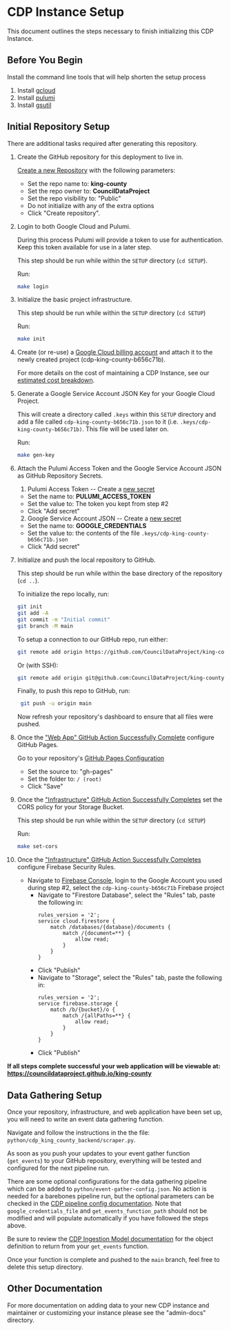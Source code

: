 # CDP Instance Setup

This document outlines the steps necessary to finish initializing this CDP Instance.

## Before You Begin

Install the command line tools that will help shorten the setup process

1. Install [gcloud](https://cloud.google.com/sdk/docs/install)
2. Install [pulumi](https://www.pulumi.com/docs/get-started/install/)
3. Install [gsutil](https://cloud.google.com/storage/docs/gsutil_install)

## Initial Repository Setup

There are additional tasks required after generating this repository.

1.  Create the GitHub repository for this deployment to live in.

    [Create a new Repository](https://github.com/new) with the following parameters:

    -   Set the repo name to: **king-county**
    -   Set the repo owner to: **CouncilDataProject**
    -   Set the repo visibility to: "Public"
    -   Do not initialize with any of the extra options
    -   Click "Create repository".

1.  Login to both Google Cloud and Pulumi.

    During this process Pulumi will provide a token to use for authentication.
    Keep this token available for use in a later step.

    This step should be run while within the `SETUP` directory (`cd SETUP`).

    Run:

    ```bash
    make login
    ```

1.  Initialize the basic project infrastructure.

    This step should be run while within the `SETUP` directory (`cd SETUP`)

    Run:

    ```bash
    make init
    ```

1.  Create (or re-use) a
    [Google Cloud billing account](https://console.cloud.google.com/billing/linkedaccount?project=cdp-king-county-b656c71b)
    and attach it to the newly created project (cdp-king-county-b656c71b).

    For more details on the cost of maintaining a CDP Instance, see our [estimated cost breakdown](https://github.com/CouncilDataProject/cookiecutter-cdp-deployment#cost).

1.  Generate a Google Service Account JSON Key for your Google Cloud Project.

    This will create a directory called `.keys` within this `SETUP` directory and
    add a file called `cdp-king-county-b656c71b.json` to it
    (i.e. `.keys/cdp-king-county-b656c71b)`. This file will be used later on.

    Run:

    ```bash
    make gen-key
    ```

1.  Attach the Pulumi Access Token and the
    Google Service Account JSON as GitHub Repository Secrets.

    1. Pulumi Access Token -- Create a [new secret](https://github.com/CouncilDataProject/king-county/settings/secrets/actions/new)

    -   Set the name to: **PULUMI_ACCESS_TOKEN**
    -   Set the value to: The token you kept from step #2
    -   Click "Add secret"

    2. Google Service Account JSON -- Create a [new secret](https://github.com/CouncilDataProject/king-county/settings/secrets/actions/new)

    -   Set the name to: **GOOGLE_CREDENTIALS**
    -   Set the value to: the contents of the file `.keys/cdp-king-county-b656c71b.json`
    -   Click "Add secret"

1.  Initialize and push the local repository to GitHub.

    This step should be run while within the base directory of the repository (`cd ..`).

    To initialize the repo locally, run:

    ```bash
    git init
    git add -A
    git commit -m "Initial commit"
    git branch -M main
    ```

    To setup a connection to our GitHub repo, run either:

    ```bash
    git remote add origin https://github.com/CouncilDataProject/king-county.git
    ```

    Or (with SSH):

    ```bash
    git remote add origin git@github.com:CouncilDataProject/king-county.git
    ```

    Finally, to push this repo to GitHub, run:

    ```bash
     git push -u origin main
    ```

    Now refresh your repository's dashboard to ensure that all files were pushed.

1.  Once the
    ["Web App" GitHub Action Successfully Complete](https://github.com/CouncilDataProject/king-county/actions?query=workflow%3A%22Web+App%22)
    configure GitHub Pages.

    Go to your repository's [GitHub Pages Configuration](https://github.com/CouncilDataProject/king-county/settings/pages)

    -   Set the source to: "gh-pages"
    -   Set the folder to: `/ (root)`
    -   Click "Save"

1.  Once the
    ["Infrastructure" GitHub Action Successfully Completes](https://github.com/CouncilDataProject/king-county/actions?query=workflow%3A%22Infrastructure%22)
    set the CORS policy for your Storage Bucket.

    This step should be run while within the `SETUP` directory (`cd SETUP`)

    Run:

    ```bash
    make set-cors
    ```

1.  Once the
    ["Infrastructure" GitHub Action Successfully Completes](https://github.com/CouncilDataProject/king-county/actions?query=workflow%3A%22Infrastructure%22)
    configure Firebase Security Rules.

    -   Navigate to [Firebase Console](https://console.firebase.google.com),
        login to the Google Account you used during step #2, select the `cdp-king-county-b656c71b` Firebase project
        -   Navigate to "Firestore Database", select the "Rules" tab, paste the following in:
            ```
            rules_version = '2';
            service cloud.firestore {
                match /databases/{database}/documents {
                    match /{document=**} {
                        allow read;
                    }
                }
            }
            ```
        -   Click "Publish"
        -   Navigate to "Storage", select the "Rules" tab, paste the following in:
            ```
            rules_version = '2';
            service firebase.storage {
                match /b/{bucket}/o {
                    match /{allPaths=**} {
                        allow read;
                    }
                }
            }
            ```
        -   Click "Publish"

**If all steps complete successful your web application will be viewable at: https://councildataproject.github.io/king-county**

## Data Gathering Setup

Once your repository, infrastructure, and web application have been set up, you will need to write an event data gathering function.

Navigate and follow the instructions in the the file: `python/cdp_king_county_backend/scraper.py`.

As soon as you push your updates to your event gather function (`get_events`) to your GitHub repository, everything will be tested and configured for the next pipeline run.

There are some optional configurations for the data gathering pipeline which can be added to `python/event-gather-config.json`. No action is needed for a barebones pipeline run, but the optional parameters can be checked in the [CDP pipeline config documentation](https://councildataproject.org/cdp-backend/cdp_backend.pipeline.html#module-cdp_backend.pipeline.pipeline_config). Note that `google_credentials_file` and `get_events_function_path` should not be modified and will populate automatically if you have followed the steps above.

Be sure to review the [CDP Ingestion Model documentation](https://councildataproject.github.io/cdp-backend/ingestion_models.html) for the object definition to return from your `get_events` function.

Once your function is complete and pushed to the `main` branch, feel free to delete this setup directory.

## Other Documentation

For more documentation on adding data to your new CDP instance and maintainer or customizing your instance
please see the "admin-docs" directory.
